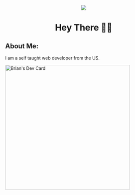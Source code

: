<div id="header" align="center">
   <img src="https://pbs.twimg.com/profile_banners/1506757517472407563/1657841606/1500x500">
     <h1>Hey There 👋🏼</h1>
</div>
<h2>About Me:</h2>
I am a self taught web developer from the US.

<a href="https://app.daily.dev/NuggxtDev"><img src="https://api.daily.dev/devcards/73705b16d64b4e2db0ba2903e99b8fe2.png?r=t4v" width="400" alt="Brian's Dev Card"/></a>
